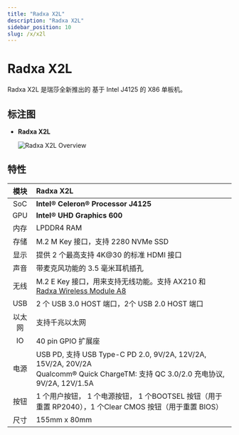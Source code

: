 ```yaml
---
title: "Radxa X2L"
description: "Radxa X2L"
sidebar_position: 10
slug: /x/x2l
---
```


# Radxa X2L

Radxa X2L 是瑞莎全新推出的 基于 Intel J4125 的 X86 单板机。

## 标注图

- **Radxa X2L**

  ![Radxa X2L Overview](/img/x/x2l/radxa_x2l_ports.webp)

## 特性

|  模块  | Radxa X2L                                                                                                                                     |
| :----: | :-------------------------------------------------------------------------------------------------------------------------------------------- |
|  SoC   | **Intel® Celeron® Processor J4125**                                                                                                         |
|  GPU   | **Intel® UHD Graphics 600**                                                                                                                  |
|  内存  | LPDDR4 RAM                                                                                                                                    |
|  存储  | M.2 M Key 接口，支持 2280 NVMe SSD                                                                                                            |
|  显示  | 提供 2 个最高支持 4K@30 的标准 HDMI 接口                                                                                                      |
|  声音  | 带麦克风功能的 3.5 毫米耳机插孔                                                                                                               |
|  无线  | M.2 E Key 接口，用来支持无线功能。支持 AX210 和 [Radxa Wireless Module A8](/accessories/wireless-a8)                                          |
|  USB   | 2 个 USB 3.0 HOST 端口，2个 USB 2.0 HOST 端口                                                                                                 |
| 以太网 | 支持千兆以太网                                                                                                                                |
|   IO   | 40 pin GPIO 扩展座                                                                                                                            |
|  电源  | USB PD, 支持 USB Type-C PD 2.0, 9V/2A, 12V/2A, 15V/2A, 20V/2A <br/>Qualcomm® Quick ChargeTM: 支持 QC 3.0/2.0 充电协议, 9V/2A, 12V/1.5A <br/> |
|  按钮  | 1 个用户按钮， 1 个电源按钮， 1 个BOOTSEL 按钮（用于重置 RP2040），1 个Clear CMOS 按钮（用于重置 BIOS）                                       |
|  尺寸  | 155mm x 80mm                                                                                                                                  |
